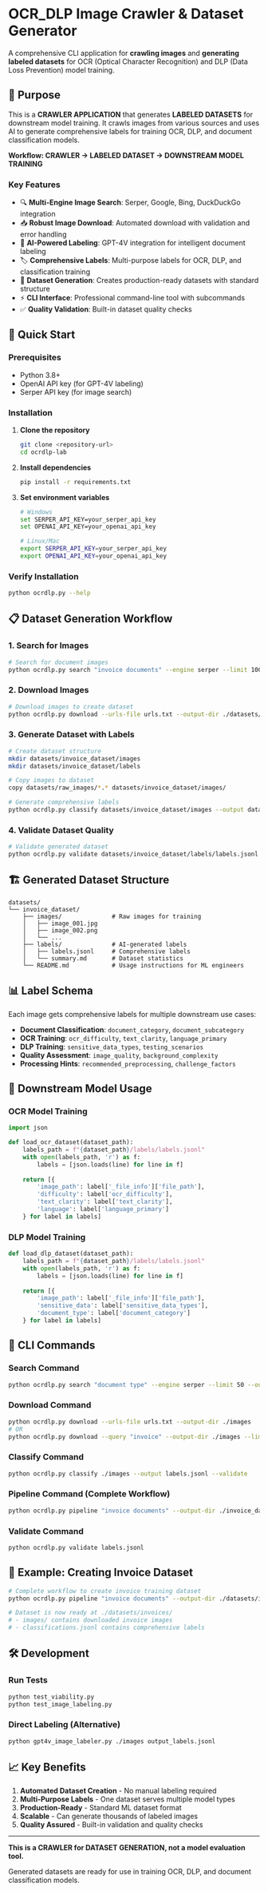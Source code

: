 # OCR_DLP Image Crawler & Dataset Generator

A comprehensive CLI application for **crawling images** and **generating labeled datasets** for OCR (Optical Character Recognition) and DLP (Data Loss Prevention) model training.

## 🎯 Purpose

This is a **CRAWLER APPLICATION** that generates **LABELED DATASETS** for downstream model training. It crawls images from various sources and uses AI to generate comprehensive labels for training OCR, DLP, and document classification models.

**Workflow: CRAWLER → LABELED DATASET → DOWNSTREAM MODEL TRAINING**

### Key Features

- 🔍 **Multi-Engine Image Search**: Serper, Google, Bing, DuckDuckGo integration
- 📥 **Robust Image Download**: Automated download with validation and error handling
- 🤖 **AI-Powered Labeling**: GPT-4V integration for intelligent document labeling
- 🏷️ **Comprehensive Labels**: Multi-purpose labels for OCR, DLP, and classification training
- 📁 **Dataset Generation**: Creates production-ready datasets with standard structure
- ⚡ **CLI Interface**: Professional command-line tool with subcommands
- ✅ **Quality Validation**: Built-in dataset quality checks

## 🚀 Quick Start

### Prerequisites

- Python 3.8+
- OpenAI API key (for GPT-4V labeling)
- Serper API key (for image search)

### Installation

1. **Clone the repository**
   ```bash
   git clone <repository-url>
   cd ocrdlp-lab
   ```

2. **Install dependencies**
   ```bash
   pip install -r requirements.txt
   ```

3. **Set environment variables**
   ```bash
   # Windows
   set SERPER_API_KEY=your_serper_api_key
   set OPENAI_API_KEY=your_openai_api_key
   
   # Linux/Mac
   export SERPER_API_KEY=your_serper_api_key
   export OPENAI_API_KEY=your_openai_api_key
   ```

### Verify Installation

```bash
python ocrdlp.py --help
```

## 📋 Dataset Generation Workflow

### 1. Search for Images

```bash
# Search for document images
python ocrdlp.py search "invoice documents" --engine serper --limit 100 --output urls.txt
```

### 2. Download Images

```bash
# Download images to create dataset
python ocrdlp.py download --urls-file urls.txt --output-dir ./datasets/raw_images
```

### 3. Generate Dataset with Labels

```bash
# Create dataset structure
mkdir datasets/invoice_dataset/images
mkdir datasets/invoice_dataset/labels

# Copy images to dataset
copy datasets/raw_images/*.* datasets/invoice_dataset/images/

# Generate comprehensive labels
python ocrdlp.py classify datasets/invoice_dataset/images --output datasets/invoice_dataset/labels/labels.jsonl
```

### 4. Validate Dataset Quality

```bash
# Validate generated dataset
python ocrdlp.py validate datasets/invoice_dataset/labels/labels.jsonl
```

## 🏗️ Generated Dataset Structure

```
datasets/
└── invoice_dataset/
    ├── images/              # Raw images for training
    │   ├── image_001.jpg
    │   ├── image_002.png
    │   └── ...
    ├── labels/              # AI-generated labels
    │   ├── labels.jsonl     # Comprehensive labels
    │   └── summary.md       # Dataset statistics
    └── README.md            # Usage instructions for ML engineers
```

## 📊 Label Schema

Each image gets comprehensive labels for multiple downstream use cases:

- **Document Classification**: `document_category`, `document_subcategory`
- **OCR Training**: `ocr_difficulty`, `text_clarity`, `language_primary`
- **DLP Training**: `sensitive_data_types`, `testing_scenarios`
- **Quality Assessment**: `image_quality`, `background_complexity`
- **Processing Hints**: `recommended_preprocessing`, `challenge_factors`

## 🎯 Downstream Model Usage

### OCR Model Training
```python
import json

def load_ocr_dataset(dataset_path):
    labels_path = f"{dataset_path}/labels/labels.jsonl"
    with open(labels_path, 'r') as f:
        labels = [json.loads(line) for line in f]
    
    return [{
        'image_path': label['_file_info']['file_path'],
        'difficulty': label['ocr_difficulty'],
        'text_clarity': label['text_clarity'],
        'language': label['language_primary']
    } for label in labels]
```

### DLP Model Training
```python
def load_dlp_dataset(dataset_path):
    labels_path = f"{dataset_path}/labels/labels.jsonl"
    with open(labels_path, 'r') as f:
        labels = [json.loads(line) for line in f]
    
    return [{
        'image_path': label['_file_info']['file_path'],
        'sensitive_data': label['sensitive_data_types'],
        'document_type': label['document_category']
    } for label in labels]
```

## 🔧 CLI Commands

### Search Command
```bash
python ocrdlp.py search "document type" --engine serper --limit 50 --output urls.txt
```

### Download Command
```bash
python ocrdlp.py download --urls-file urls.txt --output-dir ./images
# OR
python ocrdlp.py download --query "invoice" --output-dir ./images --limit 20
```

### Classify Command
```bash
python ocrdlp.py classify ./images --output labels.jsonl --validate
```

### Pipeline Command (Complete Workflow)
```bash
python ocrdlp.py pipeline "invoice documents" --output-dir ./invoice_dataset --limit 50
```

### Validate Command
```bash
python ocrdlp.py validate labels.jsonl
```

## 🎉 Example: Creating Invoice Dataset

```bash
# Complete workflow to create invoice training dataset
python ocrdlp.py pipeline "invoice documents" --output-dir ./datasets/invoices --limit 100

# Dataset is now ready at ./datasets/invoices/
# - images/ contains downloaded invoice images
# - classifications.jsonl contains comprehensive labels
```

## 🛠️ Development

### Run Tests
```bash
python test_viability.py
python test_image_labeling.py
```

### Direct Labeling (Alternative)
```bash
python gpt4v_image_labeler.py ./images output_labels.jsonl
```

## 📈 Key Benefits

1. **Automated Dataset Creation** - No manual labeling required
2. **Multi-Purpose Labels** - One dataset serves multiple model types  
3. **Production-Ready** - Standard ML dataset format
4. **Scalable** - Can generate thousands of labeled images
5. **Quality Assured** - Built-in validation and quality checks

---

**This is a CRAWLER for DATASET GENERATION, not a model evaluation tool.**

Generated datasets are ready for use in training OCR, DLP, and document classification models. 